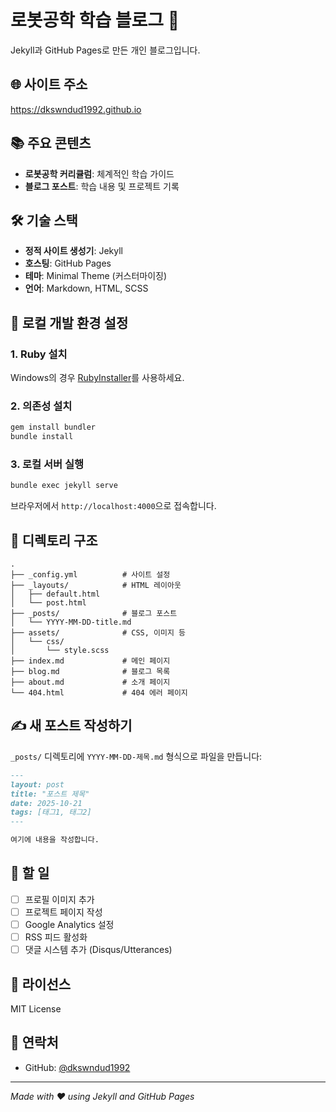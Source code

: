 # 로봇공학 학습 블로그 🤖

Jekyll과 GitHub Pages로 만든 개인 블로그입니다.

## 🌐 사이트 주소

https://dkswndud1992.github.io

## 📚 주요 콘텐츠

- **로봇공학 커리큘럼**: 체계적인 학습 가이드
- **블로그 포스트**: 학습 내용 및 프로젝트 기록

## 🛠️ 기술 스택

- **정적 사이트 생성기**: Jekyll
- **호스팅**: GitHub Pages
- **테마**: Minimal Theme (커스터마이징)
- **언어**: Markdown, HTML, SCSS

## 🚀 로컬 개발 환경 설정

### 1. Ruby 설치
Windows의 경우 [RubyInstaller](https://rubyinstaller.org/)를 사용하세요.

### 2. 의존성 설치
```bash
gem install bundler
bundle install
```

### 3. 로컬 서버 실행
```bash
bundle exec jekyll serve
```

브라우저에서 `http://localhost:4000`으로 접속합니다.

## 📁 디렉토리 구조

```
.
├── _config.yml          # 사이트 설정
├── _layouts/            # HTML 레이아웃
│   ├── default.html
│   └── post.html
├── _posts/              # 블로그 포스트
│   └── YYYY-MM-DD-title.md
├── assets/              # CSS, 이미지 등
│   └── css/
│       └── style.scss
├── index.md             # 메인 페이지
├── blog.md              # 블로그 목록
├── about.md             # 소개 페이지
└── 404.html             # 404 에러 페이지
```

## ✍️ 새 포스트 작성하기

`_posts/` 디렉토리에 `YYYY-MM-DD-제목.md` 형식으로 파일을 만듭니다:

```markdown
---
layout: post
title: "포스트 제목"
date: 2025-10-21
tags: [태그1, 태그2]
---

여기에 내용을 작성합니다.
```

## 📝 할 일

- [ ] 프로필 이미지 추가
- [ ] 프로젝트 페이지 작성
- [ ] Google Analytics 설정
- [ ] RSS 피드 활성화
- [ ] 댓글 시스템 추가 (Disqus/Utterances)

## 📄 라이선스

MIT License

## 📧 연락처

- GitHub: [@dkswndud1992](https://github.com/dkswndud1992)

---

*Made with ❤️ using Jekyll and GitHub Pages*
